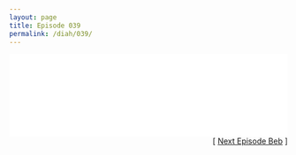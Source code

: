 ```yaml
---
layout: page
title: Episode 039
permalink: /diah/039/
---
```


<iframe allowfullscreen="true" frameborder="0" style="width:100%;" marginheight="0" marginwidth="0" mozallowfullscreen="true" scrolling="NO" src="//gdriveplayer.us/embed2.php?link=I4DJ%252B39xBjX4PiCkGYayeQ9u5ic1M9s8BtE4INWSynZ%252FZOO2mdC%252Bp%252BC6wBdPMA3lBbSMGPAsXwwkqxbqdPTLWYOS8MEh55TTUOvlD%252BlVvExeCc5yWWDpyP8kHCsWAfJ17GNuLzv9Pya0POiFCx96zj1bxQPMjWDGC3ZiLvldrogxpp6c%252BH30l%252BCtErV55SLy00cv%252B9y2qaArngDPkMkrJW&amp;no_adult=yes" webkitallowfullscreen="true"></iframe>

<div align="right">[ <a href="/diah/040/">Next Episode Beb</a> ]</div>

